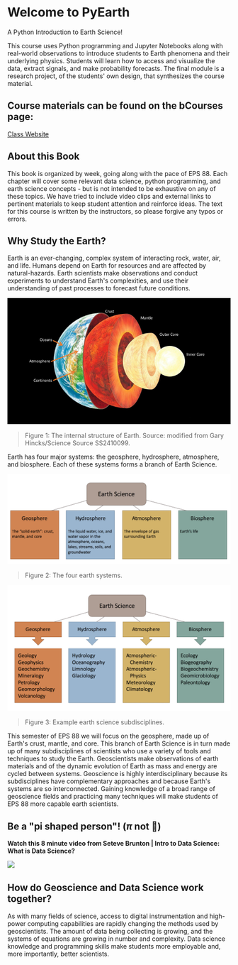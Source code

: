 Welcome to PyEarth
============================
A Python Introduction to Earth Science!

This course uses Python programming and Jupyter Notebooks along with real-world observations to introduce students to Earth phenomena and their underlying physics. Students will learn how to access and visualize the data, extract signals, and make probability forecasts. The final module is a research project, of the students' own design, that synthesizes the course material.

## Course materials can be found on the bCourses page:
[Class Website](https://bcourses.berkeley.edu/courses/1494649)

## About this Book
This book is organized by week, going along with the pace of EPS 88. Each chapter will cover some relevant data science, python programming, and earth science concepts - but is not intended to be exhaustive on any of these topics. We have tried to include video clips and external links to pertinent materials to keep student attention and reinforce ideas. The text for this course is written by the instructors, so please forgive any typos or errors.

## Why Study the Earth?
Earth is an ever-changing, complex system of interacting rock, water, air, and life. Humans depend on Earth for resources and are affected by natural-hazards. Earth scientists make observations and conduct experiments to understand Earth's complexities, and use their understanding of past processes to forecast future conditions.

![The internal structure of Earth](./figures/intro/Earth_structure.png)
>Figure 1: The internal structure of Earth. Source: modified from Gary Hincks/Science Source SS2410099.

Earth has four major systems: the geosphere, hydrosphere, atmosphere, and biosphere. Each of these systems forms a branch of Earth Science.

![Earth science](./figures/intro/Earth_science_spheres_1.png)
>Figure 2: The four earth systems.

![Earth science details](./figures/intro/ES_spheres_detail.png)
>Figure 3: Example earth science subdisciplines.

This semester of EPS 88 we will focus on the geosphere, made up of Earth's crust, mantle, and core. This branch of Earth Science is in turn made up of many subdisciplines of scientists who use a variety of tools and techniques to study the Earth. Geoscientists make observations of earth materials and of the dynamic evolution of Earth as mass and energy are cycled between systems. Geoscience is highly interdisciplinary because its subdisciplines have complementary approaches and because Earth's systems are so interconnected. Gaining knowledge of a broad range of geoscience fields and practicing many techniques will make students of EPS 88 more capable earth scientists.

## Be a "pi shaped person"! ($\pi$ not 🥧)

**Watch this 8 minute video from Seteve Brunton | Intro to Data Science: What is Data Science?**

[![](http://img.youtube.com/vi/FsSrzmRawUg/0.jpg)](http://www.youtube.com/watch?v=FsSrzmRawUg "")


## How do Geoscience and Data Science work together?
As with many fields of science, access to digital instrumentation and high-power computing capabilities are rapidly changing the methods used by geoscientists. The amount of data being collecting is growing, and the systems of equations are growing in number and complexity. Data science knowledge and programming skills make students more employable and, more importantly, better scientists.
